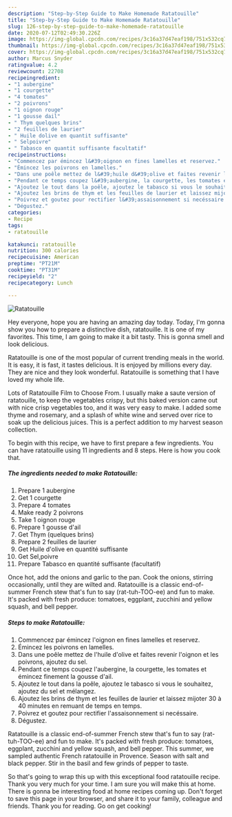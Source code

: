 ```yaml
---
description: "Step-by-Step Guide to Make Homemade Ratatouille"
title: "Step-by-Step Guide to Make Homemade Ratatouille"
slug: 126-step-by-step-guide-to-make-homemade-ratatouille
date: 2020-07-12T02:49:30.226Z
image: https://img-global.cpcdn.com/recipes/3c16a37d47eaf198/751x532cq70/ratatouille-photo-principale-de-la-recette.jpg
thumbnail: https://img-global.cpcdn.com/recipes/3c16a37d47eaf198/751x532cq70/ratatouille-photo-principale-de-la-recette.jpg
cover: https://img-global.cpcdn.com/recipes/3c16a37d47eaf198/751x532cq70/ratatouille-photo-principale-de-la-recette.jpg
author: Marcus Snyder
ratingvalue: 4.2
reviewcount: 22708
recipeingredient:
- "1 aubergine"
- "1 courgette"
- "4 tomates"
- "2 poivrons"
- "1 oignon rouge"
- "1 gousse dail"
- " Thym quelques brins"
- "2 feuilles de laurier"
- " Huile dolive en quantit suffisante"
- " Selpoivre"
- " Tabasco en quantit suffisante facultatif"
recipeinstructions:
- "Commencez par émincez l&#39;oignon en fines lamelles et reservez."
- "Émincez les poivrons en lamelles."
- "Dans une poêle mettez de l&#39;huile d&#39;olive et faites revenir l&#39;oignon et les poivrons, ajoutez du sel."
- "Pendant ce temps coupez l&#39;aubergine, la courgette, les tomates et émincez finement la gousse d&#39;ail."
- "Ajoutez le tout dans la poêle, ajoutez le tabasco si vous le souhaitez, ajoutez du sel et mélangez."
- "Ajoutez les brins de thym et les feuilles de laurier et laissez mijoter 30 à 40 minutes en remuant de temps en temps."
- "Poivrez et goutez pour rectifier l&#39;assaisonnement si necéssaire."
- "Dégustez."
categories:
- Recipe
tags:
- ratatouille

katakunci: ratatouille 
nutrition: 300 calories
recipecuisine: American
preptime: "PT21M"
cooktime: "PT31M"
recipeyield: "2"
recipecategory: Lunch

---
```



![Ratatouille](https://img-global.cpcdn.com/recipes/3c16a37d47eaf198/751x532cq70/ratatouille-photo-principale-de-la-recette.jpg)

Hey everyone, hope you are having an amazing day today. Today, I'm gonna show you how to prepare a distinctive dish, ratatouille. It is one of my favorites. This time, I am going to make it a bit tasty. This is gonna smell and look delicious.

Ratatouille is one of the most popular of current trending meals in the world. It is easy, it is fast, it tastes delicious. It is enjoyed by millions every day. They are nice and they look wonderful. Ratatouille is something that I have loved my whole life.

Lots of Ratatouille Film to Choose From. I usually make a saute version of ratatouille, to keep the vegetables crispy, but this baked version came out with nice crisp vegetables too, and it was very easy to make. I added some thyme and rosemary, and a splash of white wine and served over rice to soak up the delicious juices. This is a perfect addition to my harvest season collection.


To begin with this recipe, we have to first prepare a few ingredients. You can have ratatouille using 11 ingredients and 8 steps. Here is how you cook that.

<!--inarticleads1-->

##### The ingredients needed to make Ratatouille:

1. Prepare 1 aubergine
1. Get 1 courgette
1. Prepare 4 tomates
1. Make ready 2 poivrons
1. Take 1 oignon rouge
1. Prepare 1 gousse d&#39;ail
1. Get  Thym (quelques brins)
1. Prepare 2 feuilles de laurier
1. Get  Huile d&#39;olive en quantité suffisante
1. Get  Sel,poivre
1. Prepare  Tabasco en quantité suffisante (facultatif)


Once hot, add the onions and garlic to the pan. Cook the onions, stirring occasionally, until they are wilted and. Ratatouille is a classic end-of-summer French stew that&#39;s fun to say (rat-tuh-TOO-ee) and fun to make. It&#39;s packed with fresh produce: tomatoes, eggplant, zucchini and yellow squash, and bell pepper. 

<!--inarticleads2-->

##### Steps to make Ratatouille:

1. Commencez par émincez l&#39;oignon en fines lamelles et reservez.
1. Émincez les poivrons en lamelles.
1. Dans une poêle mettez de l&#39;huile d&#39;olive et faites revenir l&#39;oignon et les poivrons, ajoutez du sel.
1. Pendant ce temps coupez l&#39;aubergine, la courgette, les tomates et émincez finement la gousse d&#39;ail.
1. Ajoutez le tout dans la poêle, ajoutez le tabasco si vous le souhaitez, ajoutez du sel et mélangez.
1. Ajoutez les brins de thym et les feuilles de laurier et laissez mijoter 30 à 40 minutes en remuant de temps en temps.
1. Poivrez et goutez pour rectifier l&#39;assaisonnement si necéssaire.
1. Dégustez.


Ratatouille is a classic end-of-summer French stew that&#39;s fun to say (rat-tuh-TOO-ee) and fun to make. It&#39;s packed with fresh produce: tomatoes, eggplant, zucchini and yellow squash, and bell pepper. This summer, we sampled authentic French ratatouille in Provence. Season with salt and black pepper. Stir in the basil and few grinds of pepper to taste. 

So that's going to wrap this up with this exceptional food ratatouille recipe. Thank you very much for your time. I am sure you will make this at home. There is gonna be interesting food at home recipes coming up. Don't forget to save this page in your browser, and share it to your family, colleague and friends. Thank you for reading. Go on get cooking!
